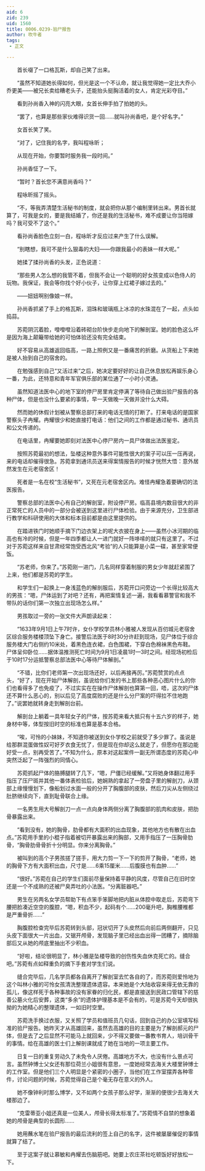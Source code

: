 ```yaml
---
aid: 6
zid: 239
uid: 1560
title: 0006.0239-验尸报告
author: 吹牛者
tags: 
 - 正文

---
```




　　首长啜了一口格瓦斯，却自己笑了出来。

　　“虽然不知道她长得如何，但光是这一个不认命，就让我觉得她一定比大乔小乔更美——被兄长卖给糟老头子，还能抬头挺胸活着的女人，肯定光彩夺目。”

　　看到孙尚香入神的闪亮大眼，女首长伸手拍了拍她的头。

　　“罢了，也算是那些家伙难得识货一回……就叫孙尚香吧，是个好名字。”

　　女首长笑了笑。

　　“对了，记住我的名字，我叫程咏昕；

　　从现在开始，你要暂时服务我一段时间。”

　　孙尚香怔了一下。

　　“暂时？首长您不满意尚香吗？”

　　程咏昕摇了摇头。

　　“不，等我弄清楚生活秘书的制度，就会把你从那个编制里转出来。男首长就算了，可我是女的，要是我结婚了，你还是我的生活秘书，难不成要让你当陪嫁吗？我可受不了这个。”

　　看孙尚香脸色立刻一白，程咏昕才反应过来产生了什么误解。

　　“别瞎想，我可不是什么狠毒的大妇——你跟我最小的表妹一样大呢。”

　　她揉了揉孙尚香的头发，正色说道：

　　“那些男人怎么想的我管不着，但我不会让一个聪明的好女孩变成以色侍人的玩物。我保证，我会等你找个好小伙子，让你穿上红裙子嫁过去的。”

　　——妞妞啊别像娘一样。

　　孙尚香抓紧了手上的格瓦斯，泪珠和玻璃瓶上冰凉的水珠混在了一起，点头如捣蒜。

　　苏菀阴沉着脸，噔噔噔沿着砖砌台阶快步走向地下的解剖室。她的脸色这么坏是因为海上颠簸带给她的可怕体验还没有完全结束。

　　好不容易从高雄返回临高，一路上照例又是一番痛苦的折磨。从货船上下来她是被人抬到自己的宿舍的。

　　在勉强感到自己“又活过来”之后，她决定要好好的让自己休息放松再娱乐身心一番，为此，还特意和青年军官俱乐部的某位通了一小时小灵通。

　　虽然知道法医中心的地下室的停尸房里肯定停满了等待自己做出验尸报告的各种尸体，但是也没什么要紧的事情，早一天做晚一天做并没什么大碍。

　　然而她的休假计划被从警察总部打来的电话无情的打断了。打来电话的是国家警察头子冉耀。冉耀很少和她直接打电话：他们之间的工作都是通过秘书、通讯员和公文传递的。

　　在电话里，冉耀要她即刻对法医中心停尸房内一具尸体做出法医鉴定。

　　按照苏菀最初的想法，坠楼这种意外事件可能性很大的案子可以压一压再说，来的电话却催得很急。苏菀拿到通讯员送来得案情报告的时候才恍然大悟：意外居然发生在元老宿舍区！

　　死者是一名在校“生活秘书”，又死在元老宿舍区内。难怪冉耀急着要确切的法医报告。

　　警察总部的法医中心有自己的解剖室，附设停尸房。临高县境内数目很大的非正常死亡的人员中的一部分会被送到这里进行尸体检验。由于来源充分，卫生部进行教学和科研使用的大体和标本目前都是由这里提供的。

　　在踏进铁门时她顺手摘下门边衣架上的呢大衣披在身上——虽然小冰河期的临高也有冷的时候，但是一年四季都让人一进门就好一阵哆嗦的就只有这里了。不过对于苏菀这样来自甘肃经常饱受西北风“考验”的人只能算是小菜一碟，甚至家常便饭。

　　“苏老师，你来了。”苏菀刚一进门，几名同样穿着制服的男女少年就赶紧围了上来，他们都是苏菀的学生。

　　和学生们一起换上一身浅蓝色的解剖服后，苏菀开口问旁边一个长得比较高大的男孩：“嗯，尸体运到了对吧？还有，再把案情复述一遍，我看看慕警官和我不带队的话你们第一次独立出现场怎么样。”

　　男孩取过一旁的一张文件大声朗读起来：

　　“1633年9月1日上午7时许，女仆学校学员林小雅被人发现从百仞城元老宿舍区综合服务楼楼顶坠下身亡。接警后法医于8时30分许赶到现场，见尸体位于综合服务楼大门右侧约10米处，着黑色连衣裙，白色围裙，下穿白色棉袜黑色布鞋。尸体呈仰卧位……据体温推测死亡时间为9月1日凌晨1时—3时之间。经现场初检后于10时17分运抵警察总部法医中心等待尸体解剖。”

　　“不错，比你们老师第一次出现场还好，以后再接再厉。”苏菀赞赏的点点头，“好了，现在开始尸体解剖，虽说给你们发的书上那些各种恶心图片什么的你们也看得多了也免疫了，不过实实在在操作尸体解剖也算第一回，唔，这次的尸体还不算什么恶心的，别以后见了高度腐败的还是什么分尸案的吓得拉不住地跑了。”说罢她就转身走到解剖台前。

　　解剖台上躺着一具年轻女子的尸体，按苏菀来看大抵只有十五六岁的样子，她身材中等，体型按旧时空的标准也算是基本合格。

　　“唉，可怜的小妹妹，不知道你被送到女仆学校之前就受了多少罪了。虽说是给那群混蛋做性奴可好歹衣食无忧了，但是现在你却这么就走了，但愿你在那边能好受一点，别再受苦了。”不知为什么，原本对这起案件一副无所谓态度的苏菀心中突然泛起了一阵强烈的同情心。

　　苏菀抓起尸体的胳膊腿转了几下，“嗯，尸僵已经缓解。”又将她身体翻过用手指压了压尸斑并其他一番体表检验后，她娴熟的拿起了一旁盘子里的解剖刀，从颈部上缘慢慢划下，像船划过水面一般的分开了胸腹部的皮肤，然后刀尖从左侧绕过肚脐继续向下，直到耻骨联合上缘。

　　一名男生用大号解剖刀一点一点向身体两侧分离了胸腹部的肌肉和皮肤，把肋骨暴露出来。

　　“看到没有，她的胸骨，肋骨都有大面积的出血现象，其他地方也有散在出血点。”苏菀用手里的小棍子指着被切开暴露出来的胸部，又用手指压了一压胸骨肋骨，“胸骨肋骨骨折十分明显。你来分离胸骨。”

　　被叫到的高个子男孩搓了搓手，用大力剪一下一下的剪开了胸骨，“老师，她的胸骨下方有大面积出血，尺寸是……6乘15厘米……后腹膜也有血肿……”

　　“很好。”苏菀在自己的学生们面前尽量保持着平静的风度，尽管自己在旧时空还是一个不成熟的还被尸臭弄吐的小法医。“分离脏器吧。”

　　男生在另两名女学员帮助下有点笨手笨脚地把内脏从体腔中取走后，苏菀弯下腰把脸凑近空空的腹腔，“嗯，积血不少，起码有个……200毫升吧，胸椎腰椎都是严重骨折……”

　　胸腹腔检查完毕后苏菀转到头部，冠状切开了头皮然后向前后两侧翻开，只见头皮下面很大一片出血，又锯开颅骨，发现脑子里已经出血出得一团糟了，摘除脑部后又从她的颅底里抽出不少积血。

　　“好啦，结论很明显了，林小雅是坠楼导致的创伤性失血休克死亡的。缝合吧。”苏菀有点如释重负的摘下手套对学生们说。

　　缝合完毕后，几名学员都各自离开了解剖室去忙各自的了，而苏菀则爱怜地为这个叫林小雅的可怜女孩清洗整理遗体遗容。本来她是个大陆收容来得无依无靠的孤儿，像这样死于各种事故的没有家眷的归化民，都是直接送到民政口管辖下的慈善公墓火化后安葬，这类“多余”的遗体护理基本是不会有的，可是苏菀今天却很执拗的为她精心的整理遗体，一如旧时空里。

　　苏菀洗手换过衣服，又关照了学员和值班员几句话，回到自己的办公室填写标准的验尸报告。她昨天才从高雄回来，虽然去高雄的目的主要是为了解剖郝元的尸体，但是去了之后显然不可能马上就回来，少不得又要做一番教书育人，培训骨干的事情。给在高雄的医士们上解剖课就成了她在当地的一项主要工作。

　　日复一日的重复劳动久了未免令人厌倦。高雄地方不大，也没有什么景点可言。虽然钟博士父女还有那位荷兰小姐很有意思，一度她经常去海关大楼里钟博士的工作室。但是他们三个人明显是个紧密的小圈子，当他们在工作室摆弄各种零件，讨论问题的时候，苏菀觉得自己是个毫无存在意义的外人。

　　她不像钟利时那么博学，又不如两个女孩子那么好学，渐渐的便很少去海关大楼那边了。

　　“克雷蒂亚小姐还真是一位美人，颅骨长得太标准了。”苏菀情不自禁的想象着她的颅骨是典型的长圆形……

　　她用蘸水笔在验尸报告的最后流利的签上自己的名字，这件被屡屡催促的事情就算了结了。

　　至于这案子就让慕敏和冉耀去伤脑筋吧。她要上农庄茶社吃顿饭好好放松一下。


